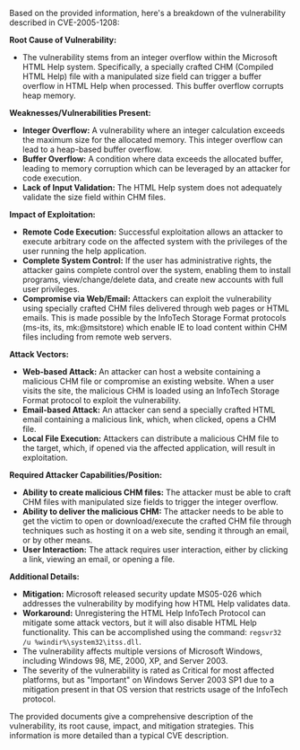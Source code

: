 Based on the provided information, here's a breakdown of the vulnerability described in CVE-2005-1208:

**Root Cause of Vulnerability:**

*   The vulnerability stems from an integer overflow within the Microsoft HTML Help system. Specifically, a specially crafted CHM (Compiled HTML Help) file with a manipulated size field can trigger a buffer overflow in HTML Help when processed. This buffer overflow corrupts heap memory.

**Weaknesses/Vulnerabilities Present:**

*   **Integer Overflow:** A vulnerability where an integer calculation exceeds the maximum size for the allocated memory. This integer overflow can lead to a heap-based buffer overflow.
*   **Buffer Overflow:** A condition where data exceeds the allocated buffer, leading to memory corruption which can be leveraged by an attacker for code execution.
*  **Lack of Input Validation:** The HTML Help system does not adequately validate the size field within CHM files.

**Impact of Exploitation:**

*   **Remote Code Execution:** Successful exploitation allows an attacker to execute arbitrary code on the affected system with the privileges of the user running the help application.
*   **Complete System Control:** If the user has administrative rights, the attacker gains complete control over the system, enabling them to install programs, view/change/delete data, and create new accounts with full user privileges.
*   **Compromise via Web/Email:** Attackers can exploit the vulnerability using specially crafted CHM files delivered through web pages or HTML emails. This is made possible by the InfoTech Storage Format protocols (ms-its, its, mk:@msitstore) which enable IE to load content within CHM files including from remote web servers.

**Attack Vectors:**

*   **Web-based Attack:** An attacker can host a website containing a malicious CHM file or compromise an existing website. When a user visits the site, the malicious CHM is loaded using an InfoTech Storage Format protocol to exploit the vulnerability.
*   **Email-based Attack:** An attacker can send a specially crafted HTML email containing a malicious link, which, when clicked, opens a CHM file.
*   **Local File Execution:** Attackers can distribute a malicious CHM file to the target, which, if opened via the affected application, will result in exploitation.

**Required Attacker Capabilities/Position:**

*   **Ability to create malicious CHM files:** The attacker must be able to craft CHM files with manipulated size fields to trigger the integer overflow.
*   **Ability to deliver the malicious CHM:** The attacker needs to be able to get the victim to open or download/execute the crafted CHM file through techniques such as hosting it on a web site, sending it through an email, or by other means.
*   **User Interaction:** The attack requires user interaction, either by clicking a link, viewing an email, or opening a file.

**Additional Details:**

*   **Mitigation:** Microsoft released security update MS05-026 which addresses the vulnerability by modifying how HTML Help validates data.
*  **Workaround:** Unregistering the HTML Help InfoTech Protocol can mitigate some attack vectors, but it will also disable HTML Help functionality. This can be accomplished using the command: `regsvr32 /u %windir%\system32\itss.dll`.
*   The vulnerability affects multiple versions of Microsoft Windows, including Windows 98, ME, 2000, XP, and Server 2003.
*   The severity of the vulnerability is rated as Critical for most affected platforms, but as "Important" on Windows Server 2003 SP1 due to a mitigation present in that OS version that restricts usage of the InfoTech protocol.

The provided documents give a comprehensive description of the vulnerability, its root cause, impact, and mitigation strategies. This information is more detailed than a typical CVE description.
